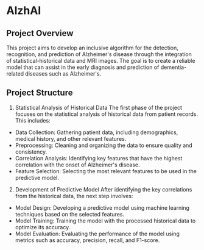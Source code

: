 # AlzhAI

## Project Overview
This project aims to develop an inclusive algorithm for the detection, recognition, and prediction of Alzheimer's disease through the integration of statistical-historical data and MRI images. The goal is to create a reliable model that can assist in the early diagnosis and prediction of dementia-related diseases such as Alzheimer's.

## Project Structure
   1. Statistical Analysis of Historical Data
   The first phase of the project focuses on the statistical analysis of historical data from patient records. This includes:

   * Data Collection: Gathering patient data, including demographics, medical history, and other relevant features.
   * Preprocessing: Cleaning and organizing the data to ensure quality and consistency.
   * Correlation Analysis: Identifying key features that have the highest correlation with the onset of Alzheimer's disease.
   * Feature Selection: Selecting the most relevant features to be used in the predictive model.

   2. Development of Predictive Model
   After identifying the key correlations from the historical data, the next step involves:

   * Model Design: Developing a predictive model using machine learning techniques based on the selected features.
   * Model Training: Training the model with the processed historical data to optimize its accuracy.
   * Model Evaluation: Evaluating the performance of the model using metrics such as accuracy, precision, recall, and F1-score.
